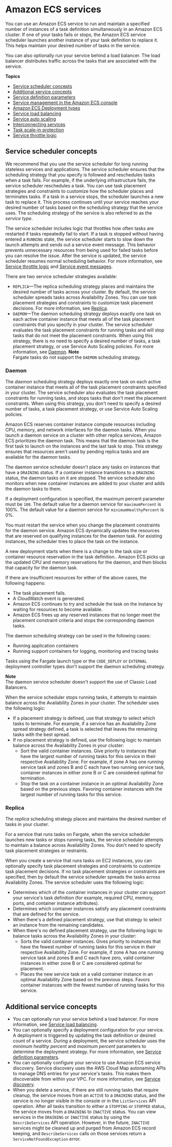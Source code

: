 # Amazon ECS services<a name="ecs_services"></a>

You can use an Amazon ECS service to run and maintain a specified number of instances of a task definition simultaneously in an Amazon ECS cluster\. If one of your tasks fails or stops, the Amazon ECS service scheduler launches another instance of your task definition to replace it\. This helps maintain your desired number of tasks in the service\.

You can also optionally run your service behind a load balancer\. The load balancer distributes traffic across the tasks that are associated with the service\.

**Topics**
+ [Service scheduler concepts](#service_scheduler)
+ [Additional service concepts](#service_concepts)
+ [Service definition parameters](service_definition_parameters.md)
+ [Service management in the Amazon ECS console](manage-service.md)
+ [Amazon ECS Deployment types](deployment-types.md)
+ [Service load balancing](service-load-balancing.md)
+ [Service auto scaling](service-auto-scaling.md)
+ [Interconnecting services](interconnecting-services.md)
+ [Task scale\-in protection](task-scale-in-protection.md)
+ [Service throttle logic](service-throttle-logic.md)

## Service scheduler concepts<a name="service_scheduler"></a>

We recommend that you use the service scheduler for long running stateless services and applications\. The service scheduler ensures that the scheduling strategy that you specify is followed and reschedules tasks when a task fails\. For example, if the underlying infrastructure fails, the service scheduler reschedules a task\. You can use task placement strategies and constraints to customize how the scheduler places and terminates tasks\. If a task in a service stops, the scheduler launches a new task to replace it\. This process continues until your service reaches your desired number of tasks based on the scheduling strategy that the service uses\. The scheduling strategy of the service is also referred to as the *service type*\.

The service scheduler includes logic that throttles how often tasks are restarted if tasks repeatedly fail to start\. If a task is stopped without having entered a `RUNNING` state, the service scheduler starts to slow down the launch attempts and sends out a service event message\. This behavior prevents unnecessary resources from being used for failed tasks before you can resolve the issue\. After the service is updated, the service scheduler resumes normal scheduling behavior\. For more information, see [Service throttle logic](service-throttle-logic.md) and [Service event messages](service-event-messages.md)\.

There are two service scheduler strategies available:
+ `REPLICA`—The replica scheduling strategy places and maintains the desired number of tasks across your cluster\. By default, the service scheduler spreads tasks across Availability Zones\. You can use task placement strategies and constraints to customize task placement decisions\. For more information, see [Replica](#service_scheduler_replica)\.
+ `DAEMON`—The daemon scheduling strategy deploys exactly one task on each active container instance that meets all of the task placement constraints that you specify in your cluster\. The service scheduler evaluates the task placement constraints for running tasks and will stop tasks that do not meet the placement constraints\. When using this strategy, there is no need to specify a desired number of tasks, a task placement strategy, or use Service Auto Scaling policies\. For more information, see [Daemon](#service_scheduler_daemon)\.
**Note**  
Fargate tasks do not support the `DAEMON` scheduling strategy\.

### Daemon<a name="service_scheduler_daemon"></a>

The *daemon* scheduling strategy deploys exactly one task on each active container instance that meets all of the task placement constraints specified in your cluster\. The service scheduler also evaluates the task placement constraints for running tasks, and stops tasks that don't meet the placement constraints\. When using this strategy, you don't need to specify a desired number of tasks, a task placement strategy, or use Service Auto Scaling policies\.

Amazon ECS reserves container instance compute resources including CPU, memory, and network interfaces for the daemon tasks\. When you launch a daemon service on a cluster with other replica services, Amazon ECS prioritizes the daemon task\. This means that the daemon task is the first task to launch on the instances and the last task to stop\. This strategy ensures that resources aren't used by pending replica tasks and are available for the daemon tasks\.

The daemon service scheduler doesn't place any tasks on instances that have a `DRAINING` status\. If a container instance transitions to a `DRAINING` status, the daemon tasks on it are stopped\. The service scheduler also monitors when new container instances are added to your cluster and adds the daemon tasks to them\.

If a deployment configuration is specified, the maximum percent parameter must be `100`\. The default value for a daemon service for `maximumPercent` is 100%\. The default value for a daemon service for `minimumHealthyPercent` is 0%\.

You must restart the service when you change the placement constraints for the daemon service\. Amazon ECS dynamically updates the resources that are reserved on qualifying instances for the daemon task\. For existing instances, the scheduler tries to place the task on the instance\. 

A new deployment starts when there is a change to the task size or container resource reservation in the task definition\.\. Amazon ECS picks up the updated CPU and memory reservations for the daemon, and then blocks that capacity for the daemon task\.

If there are insufficient resources for either of the above cases, the following happens:
+ The task placement fails\.
+ A CloudWatch event is generated\.
+ Amazon ECS continues to try and schedule the task on the instance by waiting for resources to become available\. 
+ Amazon ECS frees up any reserved instances that no longer meet the placement constraint criteria and stops the corresponding daemon tasks\.

The daemon scheduling strategy can be used in the following cases:
+ Running application containers
+ Running support containers for logging, monitoring and tracing tasks

Tasks using the Fargate launch type or the `CODE_DEPLOY` or `EXTERNAL` deployment controller types don't support the daemon scheduling strategy\.

**Note**  
The daemon service scheduler doesn't support the use of Classic Load Balancers\.

When the service scheduler stops running tasks, it attempts to maintain balance across the Availability Zones in your cluster\. The scheduler uses the following logic: 
+ If a placement strategy is defined, use that strategy to select which tasks to terminate\. For example, if a service has an Availability Zone spread strategy defined, a task is selected that leaves the remaining tasks with the best spread\.
+ If no placement strategy is defined, use the following logic to maintain balance across the Availability Zones in your cluster:
  + Sort the valid container instances\. Give priority to instances that have the largest number of running tasks for this service in their respective Availability Zone\. For example, if zone A has one running service task and zones B and C each have two running service task, container instances in either zone B or C are considered optimal for termination\.
  + Stop the task on a container instance in an optimal Availability Zone based on the previous steps\. Favoring container instances with the largest number of running tasks for this service\.

### Replica<a name="service_scheduler_replica"></a>

The *replica* scheduling strategy places and maintains the desired number of tasks in your cluster\.

For a service that runs tasks on Fargate, when the service scheduler launches new tasks or stops running tasks, the service scheduler attempts to maintain a balance across Availability Zones\. You don't need to specify task placement strategies or restraints\.

When you create a service that runs tasks on EC2 instances, you can optionally specify task placement strategies and constraints to customize task placement decisions\. If no task placement strategies or constraints are specified, then by default the service scheduler spreads the tasks across Availability Zones\. The service scheduler uses the following logic:
+ Determines which of the container instances in your cluster can support your service's task definition \(for example, required CPU, memory, ports, and container instance attributes\)\.
+ Determines which container instances satisfy any placement constraints that are defined for the service\.
+ When there's a defined placement strategy, use that strategy to select an instance from the remaining candidates\.
+ When there's no defined placement strategy, use the following logic to balance tasks across the Availability Zones in your cluster:
  + Sorts the valid container instances\. Gives priority to instances that have the fewest number of running tasks for this service in their respective Availability Zone\. For example, if zone A has one running service task and zones B and C each have zero, valid container instances in either zone B or C are considered optimal for placement\.
  + Places the new service task on a valid container instance in an optimal Availability Zone based on the previous steps\. Favors container instances with the fewest number of running tasks for this service\.

## Additional service concepts<a name="service_concepts"></a>
+ You can optionally run your service behind a load balancer\. For more information, see [Service load balancing](service-load-balancing.md)\.
+ You can optionally specify a deployment configuration for your service\. A deployment is triggered by updating the task definition or desired count of a service\. During a deployment, the service scheduler uses the *minimum healthy percent* and *maximum percent* parameters to determine the deployment strategy\. For more information, see [Service definition parameters](service_definition_parameters.md)\.
+ You can optionally configure your service to use Amazon ECS service discovery\. Service discovery uses the AWS Cloud Map autonaming APIs to manage DNS entries for your service's tasks\. This makes them discoverable from within your VPC\. For more information, see [Service discovery](service-discovery.md)\.
+ When you delete a service, if there are still running tasks that require cleanup, the service moves from an `ACTIVE` to a `DRAINING` status, and the service is no longer visible in the console or in the `ListServices` API operation\. After all tasks transition to either a `STOPPING` or `STOPPED` status, the service moves from a `DRAINING` to `INACTIVE` status\. You can view services in the `DRAINING` or `INACTIVE` status by using the `DescribeServices` API operation\. However, in the future, `INACTIVE` services might be cleaned up and purged from Amazon ECS record keeping, and `DescribeServices` calls on those services return a `ServiceNotFoundException` error\.